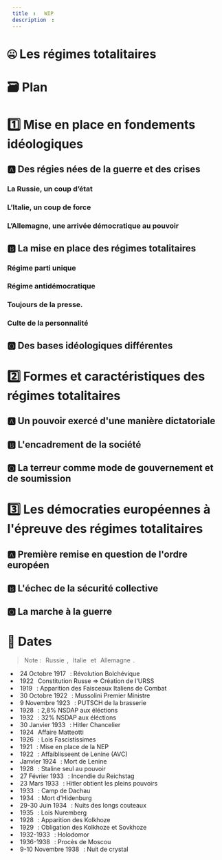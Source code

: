 ```yaml
---
title: WIP
description: 
---
```


# 🤐 Les régimes totalitaires
# 🗃️ Plan
# 1️⃣ Mise en place en fondements idéologiques
## 🅰️ Des régies nées de la guerre et des crises
### La Russie, un coup d’état
### L’Italie, un coup de force
### L’Allemagne, une arrivée démocratique au pouvoir
## 🅱️ La mise en place des régimes totalitaires
### Régime parti unique
### Régime antidémocratique
### Toujours de la presse.
### Culte de la personnalité
## 🅾️ Des bases idéologiques différentes
# 2️⃣ Formes et caractéristiques des régimes totalitaires
## 🅰️ Un pouvoir exercé d'une manière dictatoriale
## 🅱️ L'encadrement de la société
## 🅾️ La terreur comme mode de gouvernement et de soumission
# 3️⃣ Les démocraties européennes à l'épreuve des régimes totalitaires
## 🅰️ Première remise en question de l'ordre européen
## 🅱️ L'échec de la sécurité collective
## 🅾️ La marche à la guerre

# 📆 Dates
> Note : <span class="callout" data-callout="success">Russie</span>, <span class="callout" data-callout="danger" >Italie</span> et <span class="callout" data-callout="question" >Allemagne</span>.

- <span class="callout" data-callout="success" >24 Octobre 1917</span> : Révolution Bolchévique
- <span class="callout" data-callout="success" >1922</span> Constitution Russe => Création de l'URSS
- <span class="callout" data-callout="danger" >1919</span> : Apparition des Faisceaux Italiens de Combat
- <span class="callout" data-callout="danger" >30 Octobre 1922</span> : Mussolini Premier Ministre
- <span class="callout" data-callout="question" >9 Novembre 1923</span> : PUTSCH de la brasserie
- <span class="callout" data-callout="question" >1928</span> : 2,8% NSDAP aux éléctions
- <span class="callout" data-callout="question" >1932</span> : 32% NSDAP aux éléctions
- <span class="callout" data-callout="question" >30 Janvier 1933</span> : Hitler Chancelier
- <span class="callout" data-callout="danger" >1924</span> Affaire Matteotti
- <span class="callout" data-callout="danger" >1926</span> : Lois Fascistissimes
- <span class="callout" data-callout="success" >1921</span> : Mise en place de la NEP
- <span class="callout" data-callout="success" >1922</span> : Affaiblisseent de Lenine (AVC)
- <span class="callout" data-callout="success" >Janvier 1924</span> : Mort de Lenine
- <span class="callout" data-callout="success" >1928</span> : Staline seul au pouvoir
- <span class="callout" data-callout="danger" >27 Février 1933</span> : Incendie du Reichstag
- <span class="callout" data-callout="danger" >23 Mars 1933</span> : Hitler obtient les pleins pouvoirs
- <span class="callout" data-callout="danger" >1933</span> : Camp de Dachau
- <span class="callout" data-callout="danger" >1934</span> : Mort d'Hidenburg
- <span class="callout" data-callout="danger" >29-30 Juin 1934</span> : Nuits des longs couteaux
- <span class="callout" data-callout="danger" >1935</span> : Lois Nuremberg
- <span class="callout" data-callout="success" >1928</span> : Apparition des Kolkhoze
- <span class="callout" data-callout="success" >1929</span> : Obligation des Kolkhoze et Sovkhoze
- <span class="callout" data-callout="success" >1932-1933</span> : Holodomor
- <span class="callout" data-callout="success" >1936-1938</span> :  Procès de Moscou
- <span class="callout" data-callout="danger" >9-10 Novembre 1938</span> : Nuit de crystal


<style>
span {
    border-radius: 5px;
    padding: 0 6px !important;
    background-color: var(--color) !important;
}
</style>
